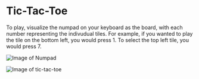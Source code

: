 # Tic-Tac-Toe

To play, visualize the numpad on your keyboard as the board, with each number representing the indivudual tiles. 
For example, if you wanted to play the tile on the bottom left, you would press 1. To select the top left tile, you would press 7.

![Image of Numpad](https://upload.wikimedia.org/wikipedia/commons/9/99/Numpad.svg)

![Image of tic-tac-toe](https://i.imgur.com/L8SCdGL.png)
